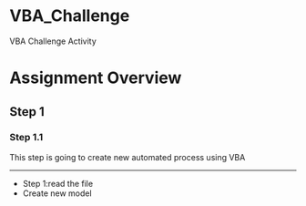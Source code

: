 # VBA_Challenge
VBA Challenge Activity


# Assignment Overview

## Step 1

### Step 1.1
This step is going to create new automated process using VBA

<hr/>

- Step 1:read the file
- Create new model

